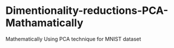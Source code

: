 # Dimentionality-reductions-PCA-Mathamatically
Mathematically Using PCA technique for MNIST dataset 
